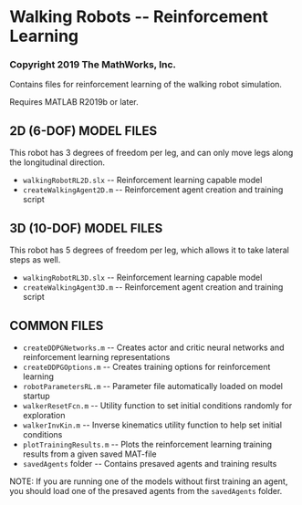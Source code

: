# Walking Robots -- Reinforcement Learning
### Copyright 2019 The MathWorks, Inc.

Contains files for reinforcement learning of the walking robot simulation.

Requires MATLAB R2019b or later.

## 2D (6-DOF) MODEL FILES
This robot has 3 degrees of freedom per leg, and can only move legs along the longitudinal direction.

* `walkingRobotRL2D.slx` -- Reinforcement learning capable model
* `createWalkingAgent2D.m` -- Reinforcement agent creation and training script

## 3D (10-DOF) MODEL FILES
This robot has 5 degrees of freedom per leg, which allows it to take lateral steps as well.

* `walkingRobotRL3D.slx` -- Reinforcement learning capable model
* `createWalkingAgent3D.m` -- Reinforcement agent creation and training script

## COMMON FILES
* `createDDPGNetworks.m` -- Creates actor and critic neural networks and reinforcement learning representations
* `createDDPGOptions.m` -- Creates training options for reinforcement learning
* `robotParametersRL.m` -- Parameter file automatically loaded on model startup
* `walkerResetFcn.m` -- Utility function to set initial conditions randomly for exploration
* `walkerInvKin.m` -- Inverse kinematics utility function to help set initial conditions
* `plotTrainingResults.m` -- Plots the reinforcement learning training results from a given saved MAT-file
* `savedAgents` folder -- Contains presaved agents and training results

NOTE: If you are running one of the models without first training an agent, 
you should load one of the presaved agents from the `savedAgents` folder.